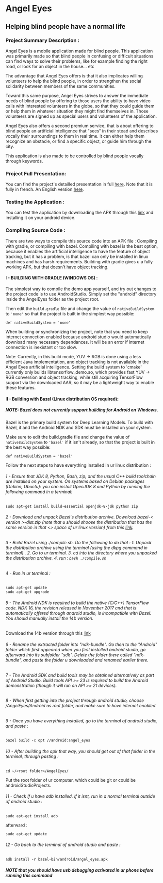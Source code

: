 # Angel Eyes

## Helping blind people have a normal life

### Project Summary Description : 

Angel Eyes is a mobile application made for blind people. This application was primarily made so that blind people in confusing or difficult situations can find ways to solve their problems, like for example finding the right road, or look for an object in the house... etc

The advantage that Angel Eyes offers is that it also implicates willing volunteers to help the blind people, in order to strengthen the social solidarity between members of the same communities.

Toward this same purpose, Angel Eyes strives to answer the immediate needs of blind people by offering to those users the ability to have video calls with interested volunteers in the globe, so that they could guide them or help them in whatever situation they might find themselves in. Those volunteers are signed up as special users and volunteers of the application.

Angel Eyes also offers a second premium service, that is about offering to blind people an artificial intelligence that "sees" in their stead and describes vocally their surroundings to them in real time. It can either help them recognize an obstacle, or find a specific object, or guide him through the city.

This application is also made to be controlled by blind people vocally through keywords.

### Project Full Presentation:

You can find the project's detailled presentation in full  [here](https://github.com/InseaAngel/Angel-Eyes/blob/master/Rapport%20AngelEyes.pdf). Note that it is fully in french. An English version [here](https://translate.googleusercontent.com/translate_f#14).

### Testing the Application : 

You can test the application by downloading the APK through this [link](https://github.com/InseaAngel/Angel-Eyes/blob/master/gradleBuild/outputs/apk/debug/android-debug.apk) and installing it on your android device.

### Compiling Source Code : 

There are two ways to compile this source code into an APK file : Compiling with gradle, or compiling with bazel. Compiling with bazel is the best option, because it enables the artificial intelligence to have the feature of object tracking, but it has a problem, is that bazel can only be installed in linux machines and has harsh requirements. Building with gradle gives u a fully working APK, but that doesn't have object tracking.

#### I - BUILDING WITH GRADLE (WINDOWS OS) : 


The simplest way to compile the demo app yourself, and try out changes to the project code is to use AndroidStudio. Simply set the "android" directory inside the AngelEyes folder as the project root.

Then edit the `build.gradle` file and change the value of `nativeBuildSystem` to `'none'` so that the project is built in the simplest way possible:

```
def nativeBuildSystem = 'none'
```

When building or synchronizing the project, note that you need to keep internet connection enabled because android studio would automatically download many necessary dependances. It will be an error if internet connection is inexistant or too slow.

Note: Currently, in this build mode, YUV -> RGB is done using a less efficient Java implementation, and object tracking is not available in the Angel Eyes artificial intelligence. Setting the build system to 'cmake' currently only builds libtensorflow_demo.so, which provides fast YUV -> RGB conversion and object tracking, while still acquiring TensorFlow support via the downloaded AAR, so it may be a lightweight way to enable these features.


#### II - Building with Bazel (Linux distribution OS required): 


##### NOTE: Bazel does not currently support building for Android on Windows.

Bazel is the primary build system for Deep Learning Models. To build with Bazel, it and the Android NDK and SDK must be installed on your system.

Make sure to edit the build.gradle file and change the value of `nativeBuildSystem` to `'bazel'` if it isn't already, so that the project is built in the best way possible:

```
def nativeBuildSystem = 'bazel'
```

Follow the next steps to have everything installed in ur linux distribution : 

###### 1 - Ensure that JDK 8, Python, Bash, zip, and the usual C++ build toolchain are installed on your system. On systems based on Debian packages (Debian, Ubuntu): you can install OpenJDK 8 and Python by running the following command in a terminal: 

```
sudo apt-get install build-essential openjdk-8-jdk python zip
```


###### 2 - Download and unpack Bazel's distribution archive. Download bazel-< version >-dist.zip (note that u should shoose the distribution that has the same version in that <> space of ur linux version) from this [link](https://github.com/bazelbuild/bazel/releases).


###### 3 - Build Bazel using ./compile.sh. Do the following to do that : 1. Unpack the distribution archive using the terminal (using the dkpg command in terminal) . 2. Go to ur terminal. 3. cd into the directory where you unpacked the distribution archive. 4. run : `bash ./compile.sh`

###### 4 - Run in ur terminal : 

```
sudo apt-get update
sudo apt-get upgrade
```


###### 5 - The Android NDK is required to build the native (C/C++) TensorFlow code. NDK 16, the revision released in November 2017 and that is automatically offered through android studio, is incompatible with Bazel. You should manually install the 14b version. 

Download the 14b version through this [link](https://developer.android.com/ndk/downloads/older_releases.html#ndk-14b-downloads)

###### 6 - Rename the extracted folder into "ndk-bundle". Go then to the "Android" folder which first appeared when you first installed android studio, go afterward into its subfolder "sdk". Delete the folder there called "ndk-bundle", and paste the folder u downloaded and renamed earlier there.

###### 7 - The Android SDK and build tools may be obtained alternatively as part of Android Studio. Build tools API >= 23 is required to build the  Android demonstration (though it will run on API >= 21 devices).

###### 8 - When first getting into the project through android studio, choose /AngelEyes/Android as root folder, and make sure to have internet enabled.

###### 9 - Once you have everything installed, go to the terminal of android studio, and paste : 

```
bazel build -c opt //android:angel_eyes
```

###### 10 - After building the apk that way, you should get out of that folder in the terminal, through pasting : 

```
cd ~/<root folder>/AngelEyes/
```

Put the root folder of ur computer, which could be git or could be androidStudioProjects.


###### 11 - Check if u have adb installed. if it isnt, run in a normal terminal outside of android studio : 

```
sudo apt-get install adb
```

afterward : 

```
sudo apt-get update
```

###### 12 - Go back to the terminal of android studio and paste : 

```
adb install -r bazel-bin/android/angel_eyes.apk
```

##### NOTE that you should have usb debugging activated in ur phone before running this command


